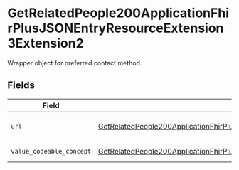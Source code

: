 # GetRelatedPeople200ApplicationFhirPlusJSONEntryResourceExtension3Extension2

Wrapper object for preferred contact method.


## Fields

| Field                                                                                                                                                                                                                         | Type                                                                                                                                                                                                                          | Required                                                                                                                                                                                                                      | Description                                                                                                                                                                                                                   |
| ----------------------------------------------------------------------------------------------------------------------------------------------------------------------------------------------------------------------------- | ----------------------------------------------------------------------------------------------------------------------------------------------------------------------------------------------------------------------------- | ----------------------------------------------------------------------------------------------------------------------------------------------------------------------------------------------------------------------------- | ----------------------------------------------------------------------------------------------------------------------------------------------------------------------------------------------------------------------------- |
| `url`                                                                                                                                                                                                                         | [GetRelatedPeople200ApplicationFhirPlusJSONEntryResourceExtension3Extension2URL](../../models/operations/getrelatedpeople200applicationfhirplusjsonentryresourceextension3extension2url.md)                                   | :heavy_check_mark:                                                                                                                                                                                                            | Key of this object. Always `PreferredContactMethod`.                                                                                                                                                                          |
| `value_codeable_concept`                                                                                                                                                                                                      | [GetRelatedPeople200ApplicationFhirPlusJSONEntryResourceExtension3Extension2ValueCodeableConcept](../../models/operations/getrelatedpeople200applicationfhirplusjsonentryresourceextension3extension2valuecodeableconcept.md) | :heavy_check_mark:                                                                                                                                                                                                            | Preferred Contact Method.                                                                                                                                                                                                     |